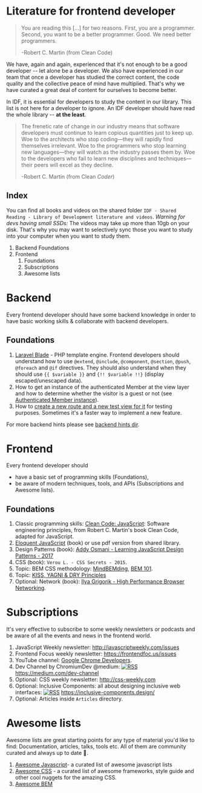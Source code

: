 # Literature for frontend developer

> You are reading this [...] for two reasons. First, you are a programmer. Second, you want to be a better programmer. Good. We need better programmers.
> 
> -Robert C. Martin (from Clean Code)

We have, again and again, experienced that it's not enough to be a good developer -- let alone be a developer. We also have
experienced in our team that once a developer has studied the correct content, the code quality and the collective peace of mind
have multiplied. That's why we have curated a great deal of content for ourselves to become better.

In IDF, it is essential for developers to study the content in our library. This list is not here for a developer to ignore.
An IDF developer should have read the whole library -- **at the least**.

> The frenetic rate of change in our industry means that software developers must continue to learn copious quantities just to keep up.
Woe to the architects who stop coding—they will rapidly find themselves irrelevant. Woe to the programmers who stop learning new
languages—they will watch as the industry passes them by. Woe to the developers who fail to learn new disciplines and techniques—their
peers will excel as they decline.
> 
> -Robert C. Martin (from Clean *Coder*)

## Index

You can find all books and videos on the shared folder `IDF - Shared Reading - Library of Development literature and videos`.
_Warning for devs having small SSDs:_ The videos may take up more than 10gb on your disk. That's why
you may want to selectively sync those you want to study into your computer when you want to study them.

1. Backend Foundations
1. Frontend
    1. Foundations
    1. Subscriptions
    1. Awesome lists

# Backend

Every frontend developer should have some backend knowledge in order to have basic working skills & collaborate with backend developers.

## Foundations

1.  [Laravel Blade](https://laravel.com/docs/master/blade) - PHP template engine. Frontend developers should understand how to
    use `@extend`, `@include`, `@component`, `@section`, `@push`, `@foreach` and `@if` directives. They should also
    understand when they should use `{{ $variable }}` and `{!! $variable !!}` (display escaped/unescaped data).
1.  How to get an instance of the authenticated Member at the view layer and how to determine whether the visitor is a guest or not (see
    [Authenticated Member instance](/docs/code/backend/hints/authenticated-member-instance.md)).
1.  How to
    [create a new route and a new test view for it](/docs/code/backend/hints/create-test-route.md) for testing purposes.
    Sometimes it's a faster way to implement a new feature.

For more backend hints please see [backend hints dir](/docs/code/backend/hints).

# Frontend

Every frontend developer should
- have a basic set of programming skills (Foundations),
- be aware of modern techniques, tools, and APIs (Subscriptions and Awesome lists).

## Foundations

1.  Classic programming skills: [Clean Code: JavaScript](https://github.com/ryanmcdermott/clean-code-javascript):
    Software engineering principles, from Robert C. Martin's book Clean Code, adapted for JavaScript.
1.  [Eloquent JavaScript](http://eloquentjavascript.net/) (book) or use pdf version from shared library.
1.  Design Patterns (book):
    [Addy Osmani - Learning JavaScript Design Patterns - 2017](https://addyosmani.com/resources/essentialjsdesignpatterns/book/)
1.  CSS (book): `Verou L. - CSS Secrets - 2015`.
1.  Topic: BEM CSS methodology:
    [MindBEMding](https://csswizardry.com/2013/01/mindbemding-getting-your-head-round-bem-syntax/),
    [BEM 101](https://css-tricks.com/bem-101/).
1.  Topic:
    [KISS, YAGNI & DRY Principles](https://code.tutsplus.com/tutorials/3-key-software-principles-you-must-understand--net-25161)
1.  Optional: Network (book): [Ilya Grigorik - High Performance Browser Networking](https://hpbn.co/).

# Subscriptions

It's very effective to subscribe to some weekly newsletters or podcasts and be aware of all the events and news in the frontend world.

1.  JavaScript Weekly newsletter: http://javascriptweekly.com/issues
1.  Frontend Focus weekly newsletter: https://frontendfoc.us/issues
1.  YouTube channel: [Google Chrome Developers](https://www.youtube.com/channel/UCnUYZLuoy1rq1aVMwx4aTzw).
1.  Dev Channel by ChromiumDev @medium:
    [![RSS](http://www.maldonadonoticias.com/beta/images/headers/rss-icon.gif)](https://medium.com/feed/dev-channel)
    https://medium.com/dev-channel
1.  Optional: CSS weekly newsletter: http://css-weekly.com
1.  Optional: Inclusive Components: all about designing inclusive web interfaces:
    [![RSS](http://www.maldonadonoticias.com/beta/images/headers/rss-icon.gif)](https://inclusive-components.design/rss/)
    https://inclusive-components.design/
1.  Optional: Articles inside `Articles` directory.

# Awesome lists

Awesome lists are great starting points for any type of material you'd like to find: Documentation, articles, talks,
tools etc. All of them are community curated and always up to date 🌲.

1.  [Awesome Javascript](https://github.com/sindresorhus/awesome)- a curated list of awesome javascript lists
1.  [Awesome CSS](https://github.com/sotayamashita/awesome-css) - a curated list of awesome frameworks, style guide and
    other cool nuggets for the amazing CSS.
1.  [Awesome BEM](https://github.com/getbem/awesome-bem)
